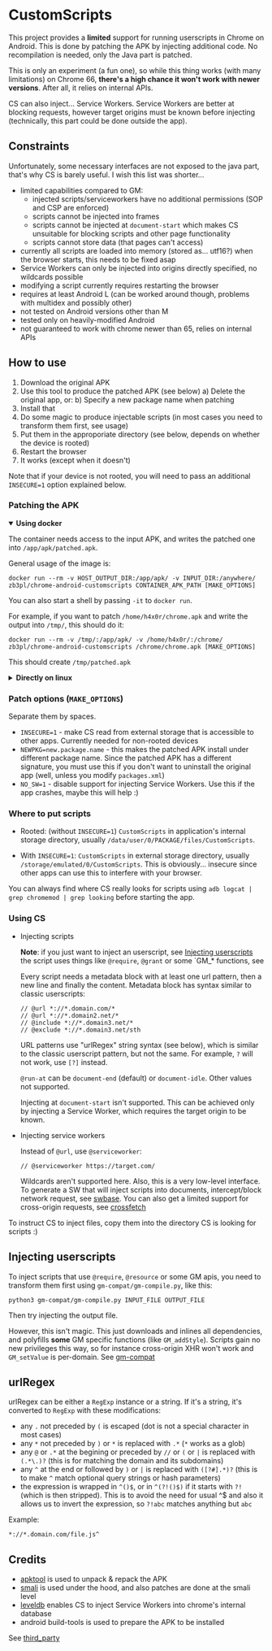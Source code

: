 # CustomScripts

This project provides a **limited** support for running userscripts in Chrome on Android. This is done by patching the APK by injecting additional code. No recompilation is needed, only the Java part is patched.

This is only an experiment (a fun one), so while this thing works (with many limitations) on Chrome 66, **there's a high chance it won't work with newer versions**. After all, it relies on internal APIs.

CS can also inject... Service Workers. Service Workers are better at blocking requests, however target origins must be known before injecting (technically, this part could be done outside the app).

## Constraints
Unfortunately, some necessary interfaces are not exposed to the java part, that's why CS is barely useful. I wish this list was shorter...

* limited capabilities compared to GM:
    * injected scripts/serviceworkers have no additional permissions (SOP and CSP are enforced)
    * scripts cannot be injected into frames
    * scripts cannot be injected at `document-start` which makes CS unsuitable for blocking scripts and other page functionality
    * scripts cannot store data (that pages can't access)
* currently all scripts are loaded into memory (stored as... utf16?) when the browser starts, this needs to be fixed asap 
* Service Workers can only be injected into origins directly specified, no wildcards possible
* modifying a script currently requires restarting the browser
* requires at least Android L (can be worked around though, problems with multidex and possibly other)
* not tested on Android versions other than M
* tested only on heavily-modified Android
* not guaranteed to work with chrome newer than 65, relies on internal APIs

## How to use

1. Download the original APK
2. Use this tool to produce the patched APK (see below)
a) Delete the original app, or:
b) Specify a new package name when patching
3. Install that
4. Do some magic to produce injectable scripts (in most cases you need to transform them first, see usage)
5. Put them in the approporiate directory (see below, depends on whether the device is rooted)
6. Restart the browser
7. It works (except when it doesn't)

Note that if your device is not rooted, you will need to pass an additional `INSECURE=1` option explained below.


### Patching the APK


<details open>
<summary><b>Using docker</b></summary>

The container needs access to the input APK, and writes the patched one into `/app/apk/patched.apk`.

General usage of the image is:
```
docker run --rm -v HOST_OUTPUT_DIR:/app/apk/ -v INPUT_DIR:/anywhere/ zb3pl/chrome-android-customscripts CONTAINER_APK_PATH [MAKE_OPTIONS]
```
You can also start a shell by passing `-it` to `docker run`.

For example, if you want to patch `/home/h4x0r/chrome.apk` and write the output into `/tmp/`, this should do it:
```
docker run --rm -v /tmp/:/app/apk/ -v /home/h4x0r/:/chrome/ zb3pl/chrome-android-customscripts /chrome/chrome.apk [MAKE_OPTIONS]
```
This should create `/tmp/patched.apk`

</details>




<details>
<summary><b>Directly on linux</b></summary>

### Requirements

You'll need (at least) these installed:
  * Python 3
  * Make
  * Java 7 or 8 (+jdk for generating keystores)
  * Apache Ant


```
git clone https://github.com/zb3/chrome-android-customscripts
cd chrome-android-customscripts
```

Unpack the original APK using apktool into the `chrome` folder:
```
./unpack APK_FILE
```

Patch it using the `make` command:
```
make MAKE_OPTIONS
```

What `make` does, simplified:
  * compiles java source code using Ant (if modified)
  * disassembles that into smali format
  * patches stuff using `patch.py` which then copies the code to `chrome/smali` and `chrome/smali_classes2` folders
  * repacks the apk using apktool, then zipalign and sign
    
If it somehow succeeds, the APK, **apk/patched.apk**, is ready to be installed (or copied directly if the package name matches)

</details>


### Patch options (`MAKE_OPTIONS`)

Separate them by spaces.

* `INSECURE=1` - make CS read from external storage that is accessible to other apps. Currently needed for non-rooted devices
* `NEWPKG=new.package.name` - this makes the patched APK install under different package name. Since the patched APK has a different signature, you must use this if you don't want to uninstall the original app (well, unless you modify `packages.xml`)
* `NO_SW=1` - disable support for injecting Service Workers. Use this if the app crashes, maybe this will help :) 


### Where to put scripts

* Rooted: (without `INSECURE=1`)
`CustomScripts` in application's internal storage directory, usually `/data/user/0/PACKAGE/files/CustomScripts`.

* With `INSECURE=1`:
`CustomScripts` in external storage directory, usually  `/storage/emulated/0/CustomScripts`. This is obviously... insecure since other apps can use this to interfere with your browser.

You can always find where CS really looks for scripts using `adb logcat | grep chromemod | grep looking` before starting the app.



### Using CS
* Injecting scripts

  **Note**: if you just want to inject an userscript, see [Injecting userscripts](#injecting-userscripts) the script uses things like `@require`, `@grant` or some `GM_* functions, see 

  Every script needs a metadata block with at least one url pattern, then a new line and finally the content. Metadata block has syntax similar to classic userscripts:
  ```
  // @url *://*.domain.com/*
  // @url *://*.domain2.net/*
  // @include *://*.domain3.net/*
  // @exclude *://*.domain3.net/sth
  ```
  URL patterns use "urlRegex" string syntax (see below), which is similar to the classic userscript pattern, but not the same. For example, `?` will not work, use `[?]` instead.

  `@run-at` can be `document-end` (default) or `document-idle`. Other values not supported.

  Injecting at `document-start` isn't supported. This can be achieved only by injecting a Service Worker, which requires the target origin to be known.
  
* Injecting service workers

  Instead of `@url`, use `@serviceworker`:
  ```
  // @serviceworker https://target.com/
  ```
  Wildcards aren't supported here.
  Also, this is a very low-level interface. To generate a SW that will inject scripts into documents, intercept/block network request, see [swbase](./sw-examples/). You can also get a limited support for cross-origin requests, see [crossfetch](./sw-examples/crossfetch)

To instruct CS to inject files, copy them into the directory CS is looking for scripts :)

## Injecting userscripts
To inject scripts that use `@require`, `@resource` or some GM apis, you need to transform them first using `gm-compat/gm-compile.py`, like this:
```
python3 gm-compat/gm-compile.py INPUT_FILE OUTPUT_FILE
```
Then try injecting the output file.

However, this isn't magic. This just downloads and inlines all dependencies, and polyfills **some** GM specific functions (like `GM_addStyle`). Scripts gain no new privileges this way, so for instance cross-origin XHR won't work and `GM_setValue` is per-domain. See [gm-compat](./gm-compat)


## urlRegex
urlRegex can be either a `RegExp` instance or a string. If it's a string, it's converted to `RegExp` with these modifications:
* any `.` not preceded by `(` is escaped (dot is not a special character in most cases)
* any `*` not preceded by `)` or `*` is replaced with `.*` (`*` works as a glob)
* any `@` or `.*` at the begining or preceded by `//` or `(` or `|` is replaced with `(.*\.)?` (this is for matching the domain and its subdomains)
* any `^` at the end or followed by `)` or `|` is replaced with `([?#].*)?` (this is to make `^` match optional query strings or hash parameters)
* the expression is wrapped in `^()$`, or in `^(?!()$)` if it starts with `?!` (which is then stripped). This is to avoid the need for usual ^$ and also it allows us to invert the expression, so `?!abc` matches anything but `abc`

Example:
```
*://*.domain.com/file.js^
```


## Credits
 * [apktool](https://github.com/iBotPeaches/Apktool) is used to unpack & repack the APK
 * [smali](https://github.com/JesusFreke/smali) is used under the hood, and also patches are done at the smali level
 * [leveldb](https://github.com/dain/leveldb) enables CS to inject Service Workers into chrome's internal database
 * android build-tools is used to prepare the APK to be installed
 
 See [third_party](./third_party)
  